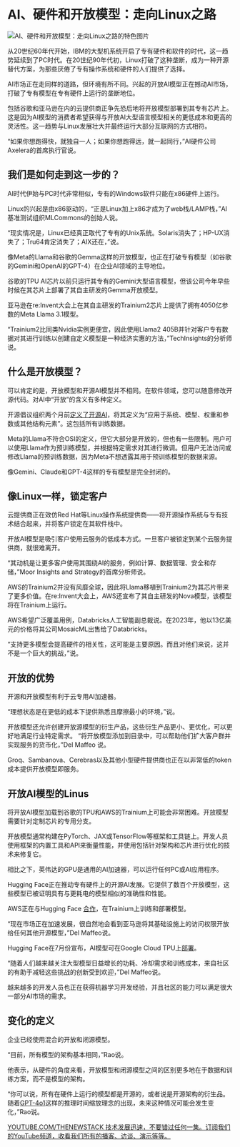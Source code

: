 # AI、硬件和开放模型：走向Linux之路

![AI、硬件和开放模型：走向Linux之路的特色图片](https://cdn.thenewstack.io/media/2024/09/38d69a92-does-your-open-source-project-need-foundation-oversight-2-1024x576.jpg)

从20世纪60年代开始，IBM的大型机系统开启了专有硬件和软件的时代，这一趋势延续到了PC时代。在20世纪90年代初，Linux打破了这种垄断，成为一种开源替代方案，为那些厌倦了专有操作系统和硬件的人们提供了选择。

AI市场正在走同样的道路，但环境有所不同。兴起的开放AI模型正在撼动AI市场，打破了专有模型在专有硬件上运行的垄断地位。

包括谷歌和亚马逊在内的云提供商正争先恐后地将开放模型部署到其专有芯片上。这是因为AI模型的消费者希望获得与开放AI大型语言模型相关的更低成本和更高的灵活性。这一趋势与Linux发展壮大并最终运行大部分互联网的方式相符。

“如果你想跑得快，就独自一人；如果你想跑得远，就一起同行，”AI硬件公司Axelera的首席执行官说。

## 我们是如何走到这一步的？

AI时代伊始与PC时代非常相似，专有的Windows软件只能在x86硬件上运行。

Linux的兴起是由x86驱动的，“正是Linux加上x86才成为了web栈/LAMP栈，”AI基准测试组织MLCommons的创始人说。

“现实情况是，Linux已经真正取代了专有的Unix系统。Solaris消失了；HP-UX消失了；Tru64肯定消失了；AIX还在，”说。

像Meta的Llama和谷歌的Gemma这样的开放模型，也正在打破专有模型（如谷歌的Gemini和OpenAI的GPT-4）在企业AI领域的主导地位。

谷歌的TPU AI芯片以前只运行其专有的Gemini大型语言模型，但该公司今年早些时候在其芯片上部署了其自主研发的Gemma开放模型。

亚马逊在re:Invent大会上在其自主研发的Trainium2芯片上提供了拥有4050亿参数的Meta Llama 3.1模型。

“Trainium2比同类Nvidia实例更便宜，因此使用Llama2 405B并针对客户专有数据对其进行训练以创建自定义模型是一种经济实惠的方法，”TechInsights的分析师说。

## 什么是开放模型？

可以肯定的是，开放模型和开源AI模型并不相同。在软件领域，您可以随意修改开源代码。对AI中“开放”的含义有多种定义。

开源倡议组织两个月前[定义了开源AI](https://thenewstack.io/the-open-source-ai-definition-is-out/)，将其定义为“应用于系统、模型、权重和参数或其他结构元素”。这包括所有训练数据。

Meta的Llama不符合OSI的定义，但它大部分是开放的，但也有一些限制。用户可以使用Llama作为预训练模型，并根据特定需求对其进行微调。但用户无法访问或修改Llama的预训练数据，因为Meta不想透露其用于预训练模型的数据来源。

像Gemini、Claude和GPT-4这样的专有模型是完全封闭的。

## 像Linux一样，锁定客户

云提供商正在效仿Red Hat等Linux操作系统提供商——将开源操作系统与专有技术结合起来，并将客户锁定在其软件栈中。

开放AI模型是吸引客户使用云服务的低成本方式。一旦客户被锁定到某个云服务提供商，就很难离开。

“其动机是让更多客户使用其围绕AI的服务，例如计算、数据管理、安全和存储，”Moor Insights and Strategy的首席分析师说。

AWS的Trainium2并没有风靡全球，因此将Llama移植到Trainium2为其芯片带来了更多价值。在re:Invent大会上，AWS还宣布了其自主研发的Nova模型，该模型将在Trainium上运行。

AWS希望广泛覆盖用例，Databricks人工智能副总裁说。在2023年，他以13亿美元的价格将其公司MosaicML出售给了Databricks。

“支持更多模型会提高硬件的相关性，这可能是主要原因。而且对他们来说，这并不是一个巨大的挑战，”说。

## 开放的优势

开源和开放模型有利于云专用AI加速器。

“理想状态是在更低的成本下提供熟悉且摩擦最小的环境，”说。

开放模型还允许创建开放源模型的衍生产品，这些衍生产品更小、更优化，可以更好地满足行业特定需求。
“将开放模型添加到目录中，可以帮助他们扩大客户群并实现服务的货币化，”Del Maffeo 说。

Groq、Sambanova、Cerebras以及其他小型硬件提供商也正在以非常低的token成本提供开放模型即服务。

## 开放AI模型的Linus
将开放AI模型加载到谷歌的TPU和AWS的Trainium上可能会非常困难。开放模型需要针对定制芯片的专用分支。

开放模型通常构建在PyTorch、JAX或TensorFlow等框架和工具链上。开发人员使用框架的内置工具和API来衡量性能，并使用包括针对架构和芯片进行优化的技术来修复它。

相比之下，英伟达的GPU是通用的AI加速器，可以运行任何PC或AI应用程序。

Hugging Face正在推动专有硬件上的开源AI发展。它提供了数百个开放模型，这些模型已被证明具有与更耗电的模型相似的准确性和性能。

AWS正在与Hugging Face [合作](https://aws.amazon.com/ai/hugging-face/)，在Trainium上训练和部署模型。

“现在市场正在加速发展，很自然地会看到亚马逊将其基础设施上的访问权限开放给任何其他开源模型，”Del Maffeo说。

Hugging Face在7月份宣布，AI模型可在Google Cloud TPU上[部署](https://huggingface.co/blog/tpu-inference-endpoints-spaces)。

“随着人们越来越关注大型模型日益增长的功耗、冷却需求和训练成本，来自社区的有助于减轻这些挑战的创新受到欢迎，”Del Maffeo说。

越来越多的开发人员也正在获得机器学习开发经验，并且社区的能力可以满足很大一部分AI市场的需求。

## 变化的定义
企业已经使用混合的开放和闭源模型。

“目前，所有模型的架构基本相同，”Rao说。

他表示，从硬件的角度来看，开放模型和闭源模型之间的区别更多地在于数据和训练方案，而不是模型的架构。

“你可以说，所有在硬件上运行的模型都是开源的，或者说是开源架构的衍生品。随着[GPT-4o1](https://openai.com/index/introducing-openai-o1-preview/)这样的推理时间缩放理念的出现，未来这种情况可能会发生变化，”Rao说。

[YOUTUBE.COM/THENEWSTACK 技术发展迅速，不要错过任何一集。订阅我们的YouTube频道，收看我们所有的播客、访谈、演示等等。](https://youtube.com/thenewstack?sub_confirmation=1)
